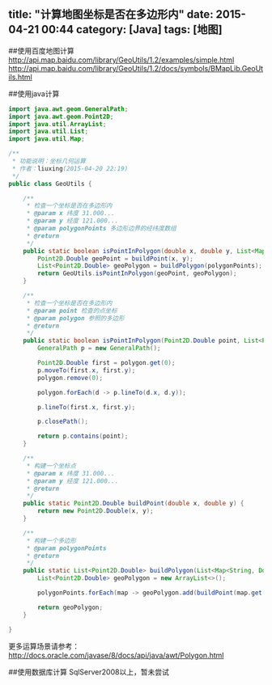 title: "计算地图坐标是否在多边形内"
date: 2015-04-21 00:44
category: [Java]
tags: [地图]
---

##使用百度地图计算
http://api.map.baidu.com/library/GeoUtils/1.2/examples/simple.html
http://api.map.baidu.com/library/GeoUtils/1.2/docs/symbols/BMapLib.GeoUtils.html

##使用java计算

```java
import java.awt.geom.GeneralPath;
import java.awt.geom.Point2D;
import java.util.ArrayList;
import java.util.List;
import java.util.Map;

/**
 * 功能说明：坐标几何运算
 * 作者：liuxing(2015-04-20 22:19)
 */
public class GeoUtils {

    /**
     * 检查一个坐标是否在多边形内
     * @param x 纬度 31.000...
     * @param y 经度 121.000...
     * @param polygonPoints 多边形边界的经纬度数组
     * @return
     */
    public static boolean isPointInPolygon(double x, double y, List<Map<String, Double>> polygonPoints) {
        Point2D.Double geoPoint = buildPoint(x, y);
        List<Point2D.Double> geoPolygon = buildPolygon(polygonPoints);
        return GeoUtils.isPointInPolygon(geoPoint, geoPolygon);
    }

    /**
     * 检查一个坐标是否在多边形内
     * @param point 检查的点坐标
     * @param polygon 参照的多边形
     * @return
     */
    public static boolean isPointInPolygon(Point2D.Double point, List<Point2D.Double> polygon) {
        GeneralPath p = new GeneralPath();

        Point2D.Double first = polygon.get(0);
        p.moveTo(first.x, first.y);
        polygon.remove(0);

        polygon.forEach(d -> p.lineTo(d.x, d.y));

        p.lineTo(first.x, first.y);

        p.closePath();

        return p.contains(point);
    }

    /**
     * 构建一个坐标点
     * @param x 纬度 31.000...
     * @param y 经度 121.000...
     * @return
     */
    public static Point2D.Double buildPoint(double x, double y) {
        return new Point2D.Double(x, y);
    }

    /**
     * 构建一个多边形
     * @param polygonPoints
     * @return
     */
    public static List<Point2D.Double> buildPolygon(List<Map<String, Double>> polygonPoints) {
        List<Point2D.Double> geoPolygon = new ArrayList<>();

        polygonPoints.forEach(map -> geoPolygon.add(buildPoint(map.get("x"), map.get("y"))));

        return geoPolygon;
    }

}
```

更多运算场景请参考：
http://docs.oracle.com/javase/8/docs/api/java/awt/Polygon.html

##使用数据库计算
SqlServer2008以上，暂未尝试